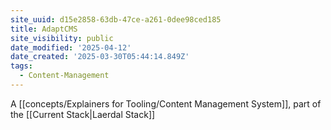 ```yaml
---
site_uuid: d15e2858-63db-47ce-a261-0dee98ced185
title: AdaptCMS
site_visibility: public
date_modified: '2025-04-12'
date_created: '2025-03-30T05:44:14.849Z'
tags:
  - Content-Management
---
```






















































A [[concepts/Explainers for Tooling/Content Management System]], part of the [[Current Stack|Laerdal Stack]]

